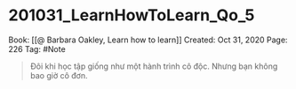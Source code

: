 # 201031_LearnHowToLearn_Qo_5

Book: [[@ Barbara Oakley, Learn how to learn]]
Created: Oct 31, 2020
Page: 226
Tag: #Note

> Đôi khi học tập giống như một hành trình cô độc. Nhưng bạn không bao giờ cô đơn.